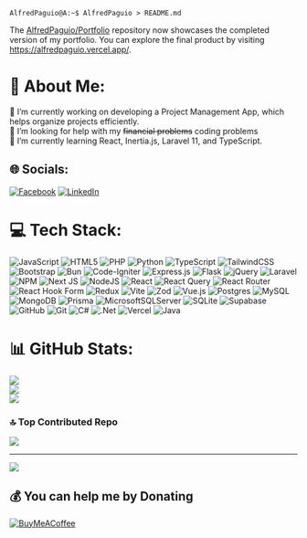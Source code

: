 ```console
AlfredPaguio@A:~$ AlfredPaguio > README.md
```

<!--
**AlfredPaguio/AlfredPaguio** is a ✨ _special_ ✨ repository because its `README.md` (this file) appears on your GitHub profile.
-->

The <a href="https://github.com/AlfredPaguio/Portfolio">AlfredPaguio/Portfolio</a> repository now showcases the completed version of my portfolio. You can explore the final product by visiting https://alfredpaguio.vercel.app/.

<!-- ### 🌐 Socials:

[![Facebook](https://img.shields.io/badge/Facebook-black.svg?style=for-the-badge&logo=Facebook&logoColor=%231877F2)](https://facebook.com/FleetingComet) [![LinkedIn](https://img.shields.io/badge/LinkedIn-black.svg?style=for-the-badge&logo=linkedin&logoColor=%230077B5)](https://www.linkedin.com/in/alfredpaguio)

### 💻 Tech Stack:

#### Languages:

![C#](https://img.shields.io/badge/C%23-black.svg?style=for-the-badge&logo=c-sharp&logoColor=%23239120) ![.Net](https://img.shields.io/badge/.NET-black?style=for-the-badge&logo=.net&logoColor=5C2D91) ![Java](https://img.shields.io/badge/java-black.svg?style=for-the-badge&logo=openjdk&logoColor=%23ED8B00) ![PHP](https://img.shields.io/badge/php-black.svg?style=for-the-badge&logo=php&logoColor=%23777BB4) ![Python](https://img.shields.io/badge/python-black?style=for-the-badge&logo=python&logoColor=3670A0) ![TypeScript](https://img.shields.io/badge/typescript-black.svg?style=for-the-badge&logo=typescript&logoColor=%23007ACC) ![JavaScript](https://img.shields.io/badge/javascript-black.svg?style=for-the-badge&logo=javascript&logoColor=%23F7DF1E)
<br/>

#### Frameworks:

![Laravel](https://img.shields.io/badge/laravel-black.svg?style=for-the-badge&logo=laravel&logoColor=%23FF2D20) ![Laravel Livewire](https://img.shields.io/badge/laravel%20liveiwre-black.svg?style=for-the-badge&logo=laravel&logoColor=%23FF2D20) ![Flask](https://img.shields.io/badge/flask-black.svg?style=for-the-badge&logo=flask&logoColor=white) 
##### Front-End Frameworks:
![Bootstrap](https://img.shields.io/badge/bootstrap-black.svg?style=for-the-badge&logo=bootstrap&logoColor=%238511FA) ![TailwindCSS](https://img.shields.io/badge/tailwindcss-black.svg?style=for-the-badge&logo=tailwind-css&logoColor=%2338B2AC)
<br/>

#### Libraries:

![React](https://img.shields.io/badge/react-black.svg?style=for-the-badge&logo=react&logoColor=%2361DAFB) ![jQuery](https://img.shields.io/badge/jquery-black.svg?style=for-the-badge&logo=jquery&logoColor=%230769AD)
<br/>

#### Database:
![MySQL](https://img.shields.io/badge/mysql-black.svg?style=for-the-badge&logo=mysql&logoColor=%2300f) ![MicrosoftSQLServer](https://img.shields.io/badge/Microsoft%20SQL%20Server-black?style=for-the-badge&logo=microsoft%20sql%20server&logoColor=CC2927) 
<br/>

<details align="center">
  <summary>:zap: GitHub Stats</summary>
  <p align="center">
  <img src="https://github-readme-stats.vercel.app/api?username=AlfredPaguio&show_icons=true&count_private=true&theme=dark&include_all_commits=true&hide_rank=true">
  <img src="https://github-readme-stats.vercel.app/api/top-langs/?username=AlfredPaguio&show_icons=true&count_private=true&theme=dark&layout=compact">
  </p>
  <a align="center" href="https://git.io/streak-stats"><img src="https://streak-stats.demolab.com?user=AlfredPaguio&theme=modern-lilac2&mode=weekly" alt="GitHub Streak" /></a>
</details> -->


# 💫 About Me:
🔭 I’m currently working on developing a Project Management App, which helps organize projects efficiently.<br>🤝 I’m looking for help with my ~~financial problems~~ coding problems<br>🌱 I’m currently learning React, Inertia.js, Laravel 11, and TypeScript.


## 🌐 Socials:
[![Facebook](https://img.shields.io/badge/Facebook-%231877F2.svg?logo=Facebook&logoColor=white)](https://facebook.com/FleetingComet) [![LinkedIn](https://img.shields.io/badge/LinkedIn-%230077B5.svg?logo=linkedin&logoColor=white)](https://linkedin.com/in/alfredpaguio) 

# 💻 Tech Stack:
![JavaScript](https://img.shields.io/badge/javascript-%23323330.svg?style=for-the-badge&logo=javascript&logoColor=%23F7DF1E) ![HTML5](https://img.shields.io/badge/html5-%23E34F26.svg?style=for-the-badge&logo=html5&logoColor=white) ![PHP](https://img.shields.io/badge/php-%23777BB4.svg?style=for-the-badge&logo=php&logoColor=white) ![Python](https://img.shields.io/badge/python-3670A0?style=for-the-badge&logo=python&logoColor=ffdd54) ![TypeScript](https://img.shields.io/badge/typescript-%23007ACC.svg?style=for-the-badge&logo=typescript&logoColor=white) ![TailwindCSS](https://img.shields.io/badge/tailwindcss-%2338B2AC.svg?style=for-the-badge&logo=tailwind-css&logoColor=white) ![Bootstrap](https://img.shields.io/badge/bootstrap-%238511FA.svg?style=for-the-badge&logo=bootstrap&logoColor=white) ![Bun](https://img.shields.io/badge/Bun-%23000000.svg?style=for-the-badge&logo=bun&logoColor=white) ![Code-Igniter](https://img.shields.io/badge/CodeIgniter-%23EF4223.svg?style=for-the-badge&logo=codeIgniter&logoColor=white) ![Express.js](https://img.shields.io/badge/express.js-%23404d59.svg?style=for-the-badge&logo=express&logoColor=%2361DAFB) ![Flask](https://img.shields.io/badge/flask-%23000.svg?style=for-the-badge&logo=flask&logoColor=white) ![jQuery](https://img.shields.io/badge/jquery-%230769AD.svg?style=for-the-badge&logo=jquery&logoColor=white) ![Laravel](https://img.shields.io/badge/laravel-%23FF2D20.svg?style=for-the-badge&logo=laravel&logoColor=white) ![NPM](https://img.shields.io/badge/NPM-%23CB3837.svg?style=for-the-badge&logo=npm&logoColor=white) ![Next JS](https://img.shields.io/badge/Next-black?style=for-the-badge&logo=next.js&logoColor=white) ![NodeJS](https://img.shields.io/badge/node.js-6DA55F?style=for-the-badge&logo=node.js&logoColor=white) ![React](https://img.shields.io/badge/react-%2320232a.svg?style=for-the-badge&logo=react&logoColor=%2361DAFB) ![React Query](https://img.shields.io/badge/-React%20Query-FF4154?style=for-the-badge&logo=react%20query&logoColor=white) ![React Router](https://img.shields.io/badge/React_Router-CA4245?style=for-the-badge&logo=react-router&logoColor=white) ![React Hook Form](https://img.shields.io/badge/React%20Hook%20Form-%23EC5990.svg?style=for-the-badge&logo=reacthookform&logoColor=white) ![Redux](https://img.shields.io/badge/redux-%23593d88.svg?style=for-the-badge&logo=redux&logoColor=white) ![Vite](https://img.shields.io/badge/vite-%23646CFF.svg?style=for-the-badge&logo=vite&logoColor=white) ![Zod](https://img.shields.io/badge/zod-%233068b7.svg?style=for-the-badge&logo=zod&logoColor=white) ![Vue.js](https://img.shields.io/badge/vue.js-%2335495e.svg?style=for-the-badge&logo=vuedotjs&logoColor=%234FC08D) ![Postgres](https://img.shields.io/badge/postgres-%23316192.svg?style=for-the-badge&logo=postgresql&logoColor=white) ![MySQL](https://img.shields.io/badge/mysql-4479A1.svg?style=for-the-badge&logo=mysql&logoColor=white) ![MongoDB](https://img.shields.io/badge/MongoDB-%234ea94b.svg?style=for-the-badge&logo=mongodb&logoColor=white) ![Prisma](https://img.shields.io/badge/Prisma-3982CE?style=for-the-badge&logo=Prisma&logoColor=white) ![MicrosoftSQLServer](https://img.shields.io/badge/Microsoft%20SQL%20Server-CC2927?style=for-the-badge&logo=microsoft%20sql%20server&logoColor=white) ![SQLite](https://img.shields.io/badge/sqlite-%2307405e.svg?style=for-the-badge&logo=sqlite&logoColor=white) ![Supabase](https://img.shields.io/badge/Supabase-3ECF8E?style=for-the-badge&logo=supabase&logoColor=white) ![GitHub](https://img.shields.io/badge/github-%23121011.svg?style=for-the-badge&logo=github&logoColor=white) ![Git](https://img.shields.io/badge/git-%23F05033.svg?style=for-the-badge&logo=git&logoColor=white) ![C#](https://img.shields.io/badge/c%23-%23239120.svg?style=for-the-badge&logo=csharp&logoColor=white) ![.Net](https://img.shields.io/badge/.NET-5C2D91?style=for-the-badge&logo=.net&logoColor=white) ![Vercel](https://img.shields.io/badge/vercel-%23000000.svg?style=for-the-badge&logo=vercel&logoColor=white) ![Java](https://img.shields.io/badge/java-%23ED8B00.svg?style=for-the-badge&logo=openjdk&logoColor=white)
# 📊 GitHub Stats:
![](https://github-readme-stats.vercel.app/api?username=AlfredPaguio&theme=dark&hide_border=false&include_all_commits=true&count_private=true)<br/>
![](https://github-readme-streak-stats.herokuapp.com/?user=AlfredPaguio&theme=dark&hide_border=false)<br/>
![](https://github-readme-stats.vercel.app/api/top-langs/?username=AlfredPaguio&theme=dark&hide_border=false&include_all_commits=true&count_private=true&layout=compact)

### 🔝 Top Contributed Repo
![](https://github-contributor-stats.vercel.app/api?username=AlfredPaguio&limit=5&theme=dark&combine_all_yearly_contributions=true)

---
[![](https://visitcount.itsvg.in/api?id=AlfredPaguio&icon=4&color=1)](https://visitcount.itsvg.in)

  ## 💰 You can help me by Donating
  [![BuyMeACoffee](https://img.shields.io/badge/Buy%20Me%20a%20Coffee-ffdd00?style=for-the-badge&logo=buy-me-a-coffee&logoColor=black)](https://buymeacoffee.com/alfredpaguio) 

  
<!-- Proudly created with GPRM ( https://gprm.itsvg.in ) -->